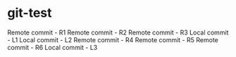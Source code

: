 # git-test
Remote commit - R1
Remote commit - R2
Remote commit - R3
Local commit - L1
Local commit - L2
Remote commit - R4
Remote commit - R5
Remote commit - R6
Local commit - L3
